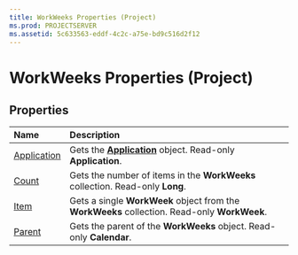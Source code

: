 ```yaml
---
title: WorkWeeks Properties (Project)
ms.prod: PROJECTSERVER
ms.assetid: 5c633563-eddf-4c2c-a75e-bd9c516d2f12
---
```



# WorkWeeks Properties (Project)

## Properties



|**Name**|**Description**|
|:-----|:-----|
|[Application](workweeks-application-property-project.md)|Gets the  **[Application](application-object-project.md)** object. Read-only **Application**.|
|[Count](workweeks-count-property-project.md)|Gets the number of items in the  **WorkWeeks** collection. Read-only **Long**.|
|[Item](workweeks-item-property-project.md)|Gets a single  **WorkWeek** object from the **WorkWeeks** collection. Read-only **WorkWeek**.|
|[Parent](workweeks-parent-property-project.md)|Gets the parent of the  **WorkWeeks** object. Read-only **Calendar**.|

